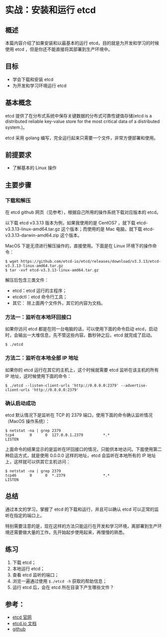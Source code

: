 # 实战：安装和运行 etcd

## 概述

本篇内容介绍了如果安装和以最基本的运行 etcd，目的就是为开发和学习的时候使用 etcd ，但是你还不能直接将其部署到生产环境中。

## 目标

- 学会下载和安装 etcd
- 为开发和学习环境运行 etcd

## 基本概念

etcd 提供了在分布式系统中保存关键数据的分布式可靠性键值存储(etcd is a distributed reliable key-value store for the most critical data of a distributed system.)。

etcd 采用 golang 编写，完全运行起来只需要一个文件，非常方便部署和使用。

## 前提要求

- 了解基本的 Linux 操作

## 主要步骤

### 下载和解压

在 etcd github 网页（见参考），根据自己所用的操作系统下载对应版本的 etcd。

以下载 etcd v3.3.13 版本为例，如果我使用的是 CentOS7 ，就下载 etcd-v3.3.13-linux-amd64.tar.gz 这个版本；而使用的是 Mac 电脑，就下载 etcd-v3.3.13-darwin-amd64.zip 这个版本。

MacOS 下是无须进行解压操作的，直接使用。下面是在 Linux 环境下的操作命令：
```
$ wget https://github.com/etcd-io/etcd/releases/download/v3.3.13/etcd-v3.3.13-linux-amd64.tar.gz
$ tar -xvf etcd-v3.3.13-linux-amd64.tar.gz 
```

解压后包含三类文件：

- etcd：etcd 运行的主程序；
- etcdctl：etcd 命令行工具；
- 其它： 除上面两个文件外，其它的内容为文档。

### 方法一：监听在本地环回接口

如果你访问 etcd 都是在同一台电脑的话，可以使用下面的命令启动 etcd，启动时，会输出一大堆信息，先不管这些内容。数秒钟之后，etcd 就完成了启动。

```
$ ./etcd
```

### 方法二：监听在本地全部 IP 地址

如果你的 etcd 运行在其它的主机上，这个时候就需要 etcd 监听在该主机的所有 IP 地址，这时候使用下面的命令：

```
$ ./etcd --listen-client-urls 'http://0.0.0.0:2379' --advertise-client-urls 'http://0.0.0.0:2379'
```
### 确认启动成功

etcd 默认情况下是监听在 TCP 的 2379 端口，使用下面的命令确认监听情况（MacOS 操作系统）：

```
$ netstat -na | grep 2379
tcp4       0      0  127.0.0.1.2379         *.*                    LISTEN     
```

上面命令的结果显示的是监听在环回接口的情况，只能供本地访问。下面使用第二种启运方式，就是使用 0.0.0.0 这样的地址，etcd 会监听在本地所有的 IP 地址上，这样就可以供其它主机访问：

```
$ netstat -na | grep 2379
tcp46      0      0  *.2379                 *.*                    LISTEN     
```

## 总结

通过本文的学习，掌握了 etcd 的下载和运行，并且可以确认 etcd 可以正常的监听在指定的端口上。

特别需要注意的是，现在这样的方法只能运行在开发和学习环境，离部署到生产环境还需要做大量的工作。先开始起步使用起来，再慢慢的熟悉。

## 练习

1. 下载 etcd；
2. 本地运行 etcd；
3. 查看 etcd 监听的端口；
4. 浏览一遍通过使用 `$./etcd -h` 获取的帮助信息；
5. 运行 etcd 后，会在 etcd 所在目录下产生哪些文件？

## 参考：

- [etcd 官网](https://coreos.com/etcd/)
- [etcd.io 文档](https://etcd.io/docs/v3.3.12/dl_build/)
- [github](https://github.com/etcd-io/etcd)

